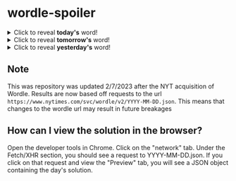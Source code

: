 # wordle-spoiler

<details>
  <summary>Click to reveal <b>today's</b> word!</summary>
  <br>
  <b> boxer </b>
</details>

<details>
  <summary>Click to reveal <b>tomorrow's</b> word!</summary>
  <br>
  <b> drool </b>
</details>

<details>
  <summary>Click to reveal <b>yesterday's</b> word!</summary>
  <br>
  <b> vying </b>
</details>

## Note
This was repository was updated 2/7/2023 after the NYT acquisition of Wordle. Results are now based off requests to the url `https://www.nytimes.com/svc/wordle/v2/YYYY-MM-DD.json`. This means that changes to the wordle url may result in future breakages

## How can I view the solution in the browser?
Open the developer tools in Chrome. Click on the "network" tab. Under the Fetch/XHR section, you should see a request to YYYY-MM-DD.json. If you click on that request and view the "Preview" tab, you will see a JSON object containing the day's solution.